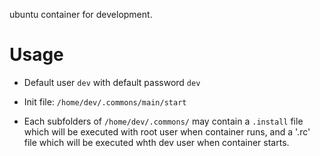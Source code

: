 ubuntu container for development.

# Usage

* Default user `dev` with default password `dev`

* Init file: `/home/dev/.commons/main/start`

* Each subfolders of `/home/dev/.commons/` may contain a `.install` file which will be executed with root user when container runs, and a '.rc' file which will be executed whth dev user when container starts.
